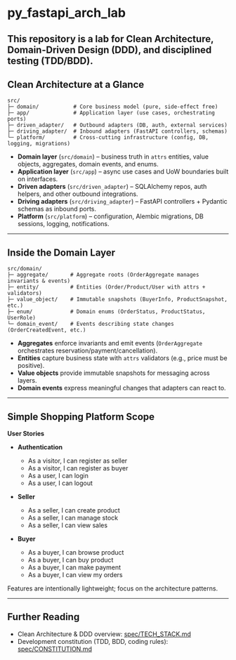 # py_fastapi_arch_lab

## This repository is a lab for **Clean Architecture**, **Domain-Driven Design (DDD)**, and disciplined testing (TDD/BDD).

## Clean Architecture at a Glance

```
src/
├─ domain/           # Core business model (pure, side-effect free)
├─ app/              # Application layer (use cases, orchestrating ports)
├─ driven_adapter/   # Outbound adapters (DB, auth, external services)
├─ driving_adapter/  # Inbound adapters (FastAPI controllers, schemas)
└─ platform/         # Cross-cutting infrastructure (config, DB, logging, migrations)
```

- **Domain layer** (`src/domain`) – business truth in `attrs` entities, value objects, aggregates, domain events, and enums.
- **Application layer** (`src/app`) – async use cases and UoW boundaries built on interfaces.
- **Driven adapters** (`src/driven_adapter`) – SQLAlchemy repos, auth helpers, and other outbound integrations.
- **Driving adapters** (`src/driving_adapter`) – FastAPI controllers + Pydantic schemas as inbound ports.
- **Platform** (`src/platform`) – configuration, Alembic migrations, DB sessions, logging, notifications.

---

## Inside the Domain Layer

```
src/domain/
├─ aggregate/       # Aggregate roots (OrderAggregate manages invariants & events)
├─ entity/          # Entities (Order/Product/User with attrs + validators)
├─ value_object/    # Immutable snapshots (BuyerInfo, ProductSnapshot, etc.)
├─ enum/            # Domain enums (OrderStatus, ProductStatus, UserRole)
└─ domain_event/    # Events describing state changes (OrderCreatedEvent, etc.)
```

- **Aggregates** enforce invariants and emit events (`OrderAggregate` orchestrates reservation/payment/cancellation).
- **Entities** capture business state with `attrs` validators (e.g., price must be positive).
- **Value objects** provide immutable snapshots for messaging across layers.
- **Domain events** express meaningful changes that adapters can react to.

---

## Simple Shopping Platform Scope

**User Stories**

- **Authentication**

  - As a visitor, I can register as seller
  - As a visitor, I can register as buyer
  - As a user, I can login
  - As a user, I can logout

- **Seller**

  - As a seller, I can create product
  - As a seller, I can manage stock
  - As a seller, I can view sales

- **Buyer**
  - As a buyer, I can browse product
  - As a buyer, I can buy product
  - As a buyer, I can make payment
  - As a buyer, I can view my orders

Features are intentionally lightweight; focus on the architecture patterns.

---

## Further Reading

- Clean Architecture & DDD overview: [spec/TECH_STACK.md](spec/TECH_STACK.md)
- Development constitution (TDD, BDD, coding rules): [spec/CONSTITUTION.md](spec/CONSTITUTION.md)
